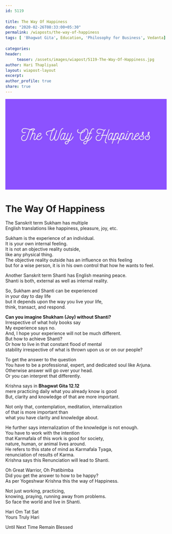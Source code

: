 ```yaml
--- 
id: 5119

title: The Way Of Happiness
date: "2020-02-26T08:33:00+05:30"
permalink: /wiaposts/the-way-of-happiness
tags: [ 'Bhagwat Gita', Education, 'Philosophy for Business', Vedanta]    

categories: 
header:
     teaser: /assets/images/wiapost/5119-The-Way-Of-Happiness.jpg
author: Hari Thapliyaal 
layout: wiapost-layout
excerpt:  
author_profile: true 
share: true 
---
```


![The Way Of Happiness](/assets/images/wiapost/5119-The-Way-Of-Happiness.jpg)     
   
# The Way Of Happiness
       
The Sanskrit term Sukham has multiple     
English translations like happiness, pleasure, joy, etc.    
    
Sukham is the experience of an individual.     
It is your own internal feeling.     
It is not an objective reality outside,     
like any physical thing.     
The objective reality outside has an influence on this feeling     
but for a wise person, it is in his own control that how he wants to feel.    
    
Another Sanskrit term Shanti has English meaning peace.     
Shanti is both, external as well as internal reality.    
    
So, Sukham and Shanti can be experienced     
in your day to day life     
but it depends upon the way you live your life,     
think, transact, and respond.    
    
**Can you imagine Shukham (Joy) without Shanti?**     
Irrespective of what holy books say     
My experience says no.     
And, I hope your experience will not be much different.     
But how to achieve Shanti?     
Or how to live in that constant flood of mental     
stability irrespective of what is thrown upon us or on our people?    
    
To get the answer to the question     
You have to be a professional, expert, and dedicated soul like Arjuna.     
Otherwise answer will go over your head.     
Or you can interpret that differently.    
    
Krishna says in **Bhagwat Gita 12.12**     
mere practicing daily what you already know is good     
But, clarity and knowledge of that are more important.    
    
Not only that, contemplation, meditation, internalization     
of that is more important than     
what you have clarity and knowledge about.    
    
He further says internalization of the knowledge is not enough.     
You have to work with the intention     
that Karmafala of this work is good for society,     
nature, human, or animal lives around.     
He refers to this state of mind as Karmafala Tyaga,     
renunciation of results of Karma.     
Krishna says this Renunciation will lead to Shanti.    
    
Oh Great Warrior, Oh Pratibimba     
Did you get the answer to how to be happy?     
As per Yogeshwar Krishna this the way of Happiness.    
    
Not just working, practicing,     
knowing, praying, running away from problems.     
So face the world and live in Shanti.    
    
Hari Om Tat Sat     
Yours Truly Hari    
    
Until Next Time Remain Blessed    
